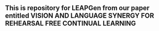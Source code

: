 ## This is repository for LEAPGen from our paper entitled VISION AND LANGUAGE SYNERGY FOR REHEARSAL FREE CONTINUAL LEARNING
